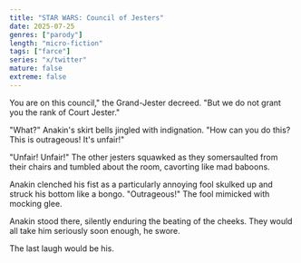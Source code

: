 ```yaml
---
title: "STAR WARS: Council of Jesters"
date: 2025-07-25
genres: ["parody"]
length: "micro-fiction"
tags: ["farce"]
series: "x/twitter"
mature: false
extreme: false
---
```

You are on this council," the Grand-Jester decreed. "But we do not grant you the rank of Court Jester."

"What?" Anakin's skirt bells jingled with indignation. "How can you do this? This is outrageous! It's unfair!"

"Unfair! Unfair!" The other jesters squawked as they somersaulted from their chairs and tumbled about the room, cavorting like mad baboons.

Anakin clenched his fist as a particularly annoying fool skulked up and struck his bottom like a bongo. "Outrageous!" The fool mimicked with mocking glee.

Anakin stood there, silently enduring the beating of the cheeks. They would all take him seriously soon enough, he swore. 

The last laugh would be his.